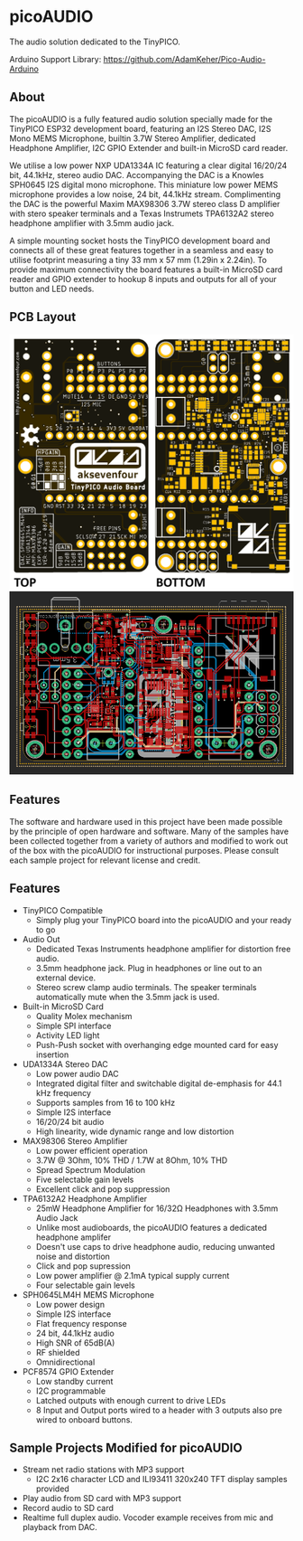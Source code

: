 # picoAUDIO
The audio solution dedicated to the TinyPICO.

Arduino Support Library: https://github.com/AdamKeher/Pico-Audio-Arduino
## About
The picoAUDIO is a fully featured audio solution specially made for the TinyPICO ESP32 development board, featuring an I2S Stereo DAC, I2S Mono MEMS Microphone, builtin 3.7W Stereo Amplifier, dedicated Headphone Amplifier, I2C GPIO Extender and built-in MicroSD card reader.

We utilise a low power NXP UDA1334A IC featuring a clear digital 16/20/24 bit, 44.1kHz, stereo audio DAC. Accompanying the DAC is a Knowles SPH0645 I2S digital mono microphone. This miniature low power MEMS microphone provides a low noise, 24 bit, 44.1kHz stream. Complimenting the DAC is the powerful Maxim MAX98306 3.7W stereo class D amplifier with stero speaker terminals and a Texas Instrumets TPA6132A2 stereo headphone amplifier with 3.5mm audio jack.

A simple mounting socket hosts the TinyPICO development board and connects all of these great features together in a seamless and easy to utilise footprint measuring a tiny 33 mm x 57 mm (1.29in x 2.24in). To provide maximum connectivity the board features a built-in MicroSD card reader and GPIO extender to hookup 8 inputs and outputs for all of your button and LED needs.
## PCB Layout
![XCopy Board Image](https://github.com/AdamKeher/Pico-Audio/blob/master/files/board.png)
![XCopy Board Image](https://github.com/AdamKeher/Pico-Audio/blob/master/files/route.png)
## Features
The software and hardware used in this project have been made possible by the principle of open hardware and software. Many of the samples have been collected together from a variety of authors and modified to work out of the box with the picoAUDIO for instructional purposes. Please consult each sample project for relevant license and credit.
## Features
* TinyPICO Compatible
  * Simply plug your TinyPICO board into the picoAUDIO and your ready to go
* Audio Out
  * Dedicated Texas Instruments headphone amplifier for distortion free audio.
  * 3.5mm headphone jack. Plug in headphones or line out to an external device.
  * Stereo screw clamp audio terminals. The speaker terminals automatically mute when the 3.5mm jack is used.
* Built-in MicroSD Card
  * Quality Molex mechanism
  * Simple SPI interface
  * Activity LED light
  * Push-Push socket with overhanging edge mounted card for easy insertion
* UDA1334A Stereo DAC
  * Low power audio DAC
  * Integrated digital filter and switchable digital de-emphasis for 44.1 kHz frequency
  * Supports samples from 16 to 100 kHz
  * Simple I2S interface
  * 16/20/24 bit audio
  * High linearity, wide dynamic range and low distortion
* MAX98306 Stereo Amplifier
  * Low power efficient operation
  * 3.7W @ 3Ohm, 10% THD / 1.7W at 8Ohm, 10% THD
  * Spread Spectrum Modulation
  * Five selectable gain levels
  * Excellent click and pop suppression
* TPA6132A2 Headphone Amplifier
  * 25mW Headphone Amplifier for 16/32Ω Headphones with 3.5mm Audio Jack  
  * Unlike most audioboards, the picoAUDIO features a dedicated headphone amplifer
  * Doesn't use caps to drive headphone audio, reducing unwanted noise and distortion
  * Click and pop supression
  * Low power amplifier @ 2.1mA typical supply current
  * Four selectable gain levels
* SPH0645LM4H MEMS Microphone
  * Low power design
  * Simple I2S interface
  * Flat frequency response
  * 24 bit, 44.1kHz audio
  * High SNR of 65dB(A)
  * RF shielded
  * Omnidirectional
* PCF8574 GPIO Extender
  * Low standby current
  * I2C programmable
  * Latched outputs with enough current to drive LEDs
  * 8 Input and Output ports wired to a header with 3 outputs also pre wired to onboard buttons.
## Sample Projects Modified for picoAUDIO
* Stream net radio stations with MP3 support
  * I2C 2x16 character LCD and ILI93411 320x240 TFT display samples provided
* Play audio from SD card with MP3 support
* Record audio to SD card
* Realtime full duplex audio. Vocoder example receives from mic and playback from DAC.